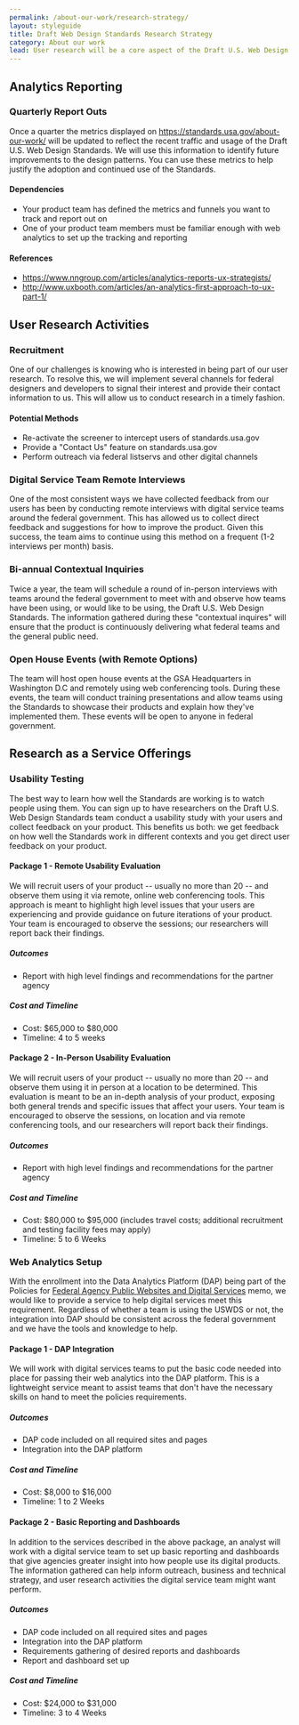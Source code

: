 ```yaml
---
permalink: /about-our-work/research-strategy/
layout: styleguide
title: Draft Web Design Standards Research Strategy
category: About our work
lead: User research will be a core aspect of the Draft U.S. Web Design Standards project as it's our main source of feedback and inspiration for future product development. We plan to use a combination of research methods, quantitative research like collecting web analytics to see in how frequently the Standards are used around the federal government, and qualitative research like remote and in-person observational studies to see whether the Standards are making government sites easier for people to use. We'll use this research to see how well the Standards are working and what needs to be improved. We can also provide user research services to teams that are using the Standards. These will be priced to allow teams around the federal government to engage with us and improve their product for their users. This benefits the Standards as well because we'll get feedback on where they need to be improved and extended.
---
```


## Analytics Reporting
### Quarterly Report Outs

Once a quarter the metrics displayed on https://standards.usa.gov/about-our-work/ will be updated to reflect the recent traffic and usage of the Draft U.S. Web Design Standards. We will use this information to identify future improvements to the design patterns. You can use these metrics to help justify the adoption and continued use of the Standards.

#### Dependencies
* Your product team has defined the metrics and funnels you want to track and report out on
* One of your product team members must be familiar enough with web analytics to set up the tracking and reporting

#### References
* https://www.nngroup.com/articles/analytics-reports-ux-strategists/
* http://www.uxbooth.com/articles/an-analytics-first-approach-to-ux-part-1/

## User Research Activities
### Recruitment

One of our challenges is knowing who is interested in being part of our user research. To resolve this, we will implement several channels for federal designers and developers to signal their interest and provide their contact information to us. This will allow us to conduct research in a timely fashion.

#### Potential Methods
* Re-activate the screener to intercept users of standards.usa.gov
* Provide a "Contact Us" feature on standards.usa.gov
* Perform outreach via federal listservs and other digital channels

### Digital Service Team Remote Interviews

One of the most consistent ways we have collected feedback from our users has been by conducting remote interviews with digital service teams around the federal government. This has allowed us to collect direct feedback and suggestions for how to improve the product. Given this success, the team aims to continue using this method on a frequent (1-2 interviews per month) basis.

### Bi-annual Contextual Inquiries

Twice a year, the team will schedule a round of in-person interviews with teams around the federal government to meet with and observe how teams have been using, or would like to be using, the Draft U.S. Web Design Standards. The information gathered during these "contextual inquires" will ensure that the product is continuously delivering what federal teams and the general public need.

### Open House Events (with Remote Options)

The team will host open house events at the GSA Headquarters in Washington D.C and remotely using web conferencing tools. During these events, the team will conduct training presentations and allow teams using the Standards to showcase their products and explain how they've implemented them. These events will be open to anyone in federal government.

## Research as a Service Offerings

### Usability Testing

The best way to learn how well the Standards are working is to watch people using them. You can sign up to have researchers on the Draft U.S. Web Design Standards team conduct a usability study with your users and collect feedback on your product. This benefits us both: we get feedback on how well the Standards work in different contexts and you get direct user feedback on your product.

#### Package 1 - Remote Usability Evaluation
We will recruit users of your product -- usually no more than 20 -- and observe them using it via remote, online web conferencing tools. This approach is meant to highlight high level issues that your users are experiencing and provide guidance on future iterations of your product. Your team is encouraged to observe the sessions; our researchers will report back their findings.

##### Outcomes
* Report with high level findings and recommendations for the partner agency

##### Cost and Timeline
* Cost: $65,000 to $80,000
* Timeline: 4 to 5 weeks

#### Package 2 - In-Person Usability Evaluation
We will recruit users of your product -- usually no more than 20 -- and observe them using it in person at a location to be determined. This evaluation is meant to be an in-depth analysis of your product, exposing both general trends and specific issues that affect your users. Your team is encouraged to observe the sessions, on location and via remote conferencing tools, and our researchers will report back their findings.

##### Outcomes
* Report with high level findings and recommendations for the partner agency

##### Cost and Timeline
* Cost: $80,000 to $95,000 (includes travel costs; additional recruitment and testing facility fees may apply)
* Timeline: 5 to 6 Weeks

### Web Analytics Setup

With the enrollment into the Data Analytics Platform (DAP) being part of the Policies for  <a href="https://www.whitehouse.gov/sites/default/files/omb/memoranda/2017/m-17-06.pdf">Federal Agency Public Websites and Digital Services</a> memo, we would like to provide a service to help digital services meet this requirement. Regardless of whether a team is using the USWDS or not, the integration into DAP should be consistent across the federal government and we have the tools and knowledge to help.

#### Package 1 - DAP Integration
We will work with digital services teams to put the basic code needed into place for passing their web analytics into the DAP platform. This is a lightweight service meant to assist teams that don't have the necessary skills on hand to meet the policies requirements.

##### Outcomes
* DAP code included on all required sites and pages
* Integration into the DAP platform

##### Cost and Timeline
* Cost: $8,000 to $16,000
* Timeline: 1 to 2 Weeks

#### Package 2 - Basic Reporting and Dashboards
In addition to the services described in the above package, an analyst will work with a digital service team to set up basic reporting and dashboards that give agencies greater insight into how people use its digital products. The information gathered can help inform outreach, business and technical strategy, and user research activities the digital service team might want perform.

##### Outcomes
* DAP code included on all required sites and pages
* Integration into the DAP platform
* Requirements gathering of desired reports and dashboards
* Report and dashboard set up

##### Cost and Timeline
* Cost: $24,000 to $31,000
* Timeline: 3 to 4 Weeks
